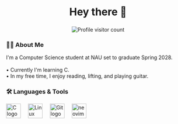 <h1 align="center">Hey there 👋</h1>

###

<div align="center">
  <img src="https://count.getloli.com/@:sawkuro?theme=booru-r6gdrawfriends&padding=3&offset=3&scale=0.7&align=top&pixelated=1&darkmode=auto" alt="Profile visitor count" />
</div>

###

<h3 align="left">👩‍💻 About Me</h3>

<p align="left">
  I'm a Computer Science student at NAU set to graduate Spring 2028.<br><br>
  • Currently I'm learning C. <br>
  • In my free time, I enjoy reading, lifting, and playing guitar.
</p>

###

<h3 align="left">🛠 Languages & Tools</h3>

<div align="left">
  <img src="https://cdn.jsdelivr.net/gh/devicons/devicon/icons/c/c-original.svg" height="40" alt="C logo" />
  <img width="12" />
  <img src="https://cdn.jsdelivr.net/gh/devicons/devicon/icons/linux/linux-original.svg" height="40" alt="Linux logo" />
  <img width="12" />
  <img src="https://cdn.jsdelivr.net/gh/devicons/devicon/icons/git/git-original.svg" height="40" alt="Git logo" />
  <img width="12" />
  <img src="https://cdn.jsdelivr.net/gh/devicons/devicon@latest/icons/neovim/neovim-original.svg" height="40" alt="neovim logo" />
</div>
